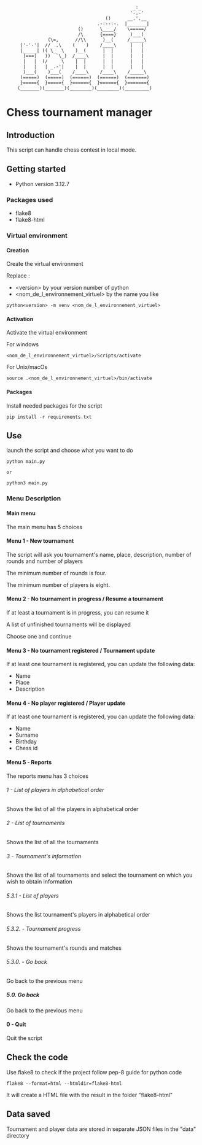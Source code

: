                                                   _:_
                                                 '-.-'
                                        ()      __.'.__
                                     .-:--:-.  |_______|
                              ()      \____/    \=====/
                              /\      {====}     )___(
                   (\=,      //\\      )__(     /_____\
         |'-'-'|  //  .\    (    )    /____\     |   |
         |_____| (( \_  \    )__(      |  |      |   |
          |===|   ))  `\_)  /____\     |  |      |   |
          |   |  (/     \    |  |      |  |      |   |
          |   |   | _.-'|    |  |      |  |      |   |
          )___(    )___(    /____\    /____\    /_____\
         (=====)  (=====)  (======)  (======)  (=======)
         }====={  }====={  }======{  }======{  }======={
        (_______)(_______)(________)(________)(_________)

# Chess tournament manager

## Introduction

This script can handle chess contest in local mode.

## Getting started

- Python version 3.12.7

### Packages used

- flake8
- flake8-html

### Virtual environment


#### Creation

Create the virtual environment

Replace :
- \<version> by your version number of python
- <nom_de_l_environnement_virtuel> by the name you like

```
python<version> -m venv <nom_de_l_environnement_virtuel>
```

#### Activation

Activate the virtual environment

For windows
```
<nom_de_l_environnement_virtuel>/Scripts/activate
```

For Unix/macOs

```
source .<nom_de_l_environnement_virtuel>/bin/activate
```

#### Packages

Install needed packages for the script

```
pip install -r requirements.txt
```
## Use

launch the script and choose what you want to do
```
python main.py

or

python3 main.py
```

### Menu Description

#### Main menu

The main menu has 5 choices

#### Menu 1 - New tournament

The script will ask you tournament's name, place, description, number of rounds and number of players

The minimum number of rounds is four.

The minimum number of players is eight.

#### Menu 2 - No tournament in progress / Resume a tournament

If at least a tournament is in progress, you can resume it

A list of unfinished tournaments will be displayed

Choose one and continue

#### Menu 3 - No tournament registered / Tournament update

If at least one tournament is registered, you can update the following data:

- Name
- Place
- Description

#### Menu 4 - No player registered / Player update

If at least one tournament is registered, you can update the following data:

- Name
- Surname
- Birthday
- Chess id

#### Menu 5 - Reports

The reports menu has 3 choices

###### 1 - List of players in alphabetical order

Shows the list of all the players in alphabetical order

###### 2 - List of tournaments

Shows the list of all the tournaments

###### 3 - Tournament's information

Shows the list of all tournaments and select the tournament on which you wish to obtain information

###### 5.3.1 - List of players

Shows the list tournament's players in alphabetical order

###### 5.3.2. - Tournament progress

Shows the tournament's rounds and matches

###### 5.3.0. - Go back

Go back to the previous menu

##### 5.0. Go back

Go back to the previous menu

#### 0 - Quit

Quit the script

## Check the code

Use flake8 to check if the project follow pep-8 guide for python code

```
flake8 --format=html --htmldir=flake8-html
```

It will create a HTML file with the result in the folder "flake8-html"

## Data saved

Tournament and player data are stored in separate JSON files in the "data" directory